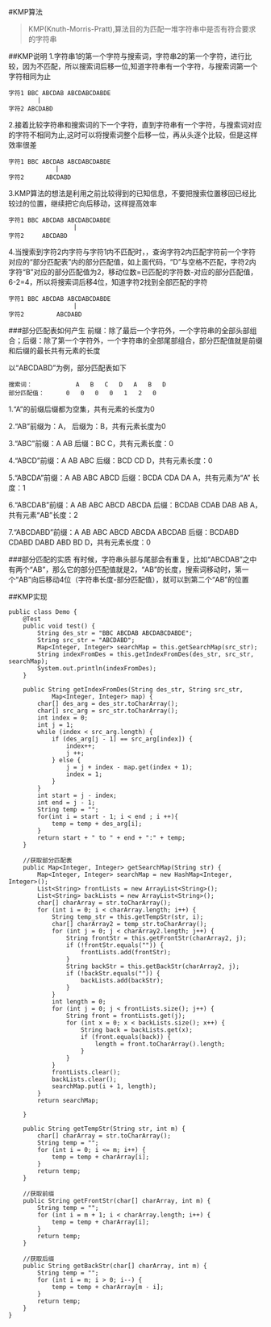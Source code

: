 #KMP算法
>KMP(Knuth-Morris-Pratt),算法目的为匹配一堆字符串中是否有符合要求的字符串

##KMP说明
1.字符串1的第一个字符与搜索词，字符串2的第一个字符，进行比较，因为不匹配，所以搜索词后移一位,知道字符串有一个字符，与搜索词第一个字符相同为止

	字符1	BBC ABCDAB ABCDABCDABDE
			|
	字符2	ABCDABD

2.接着比较字符串和搜索词的下一个字符，直到字符串有一个字符，与搜索词对应的字符不相同为止,这时可以将搜索词整个后移一位，再从头逐个比较，但是这样效率很差

	字符1	BBC ABCDAB ABCDABCDABDE
				 |
	字符2		 ABCDABD		 
	
3.KMP算法的想法是利用之前比较得到的已知信息，不要把搜索位置移回已经比较过的位置，继续把它向后移动，这样提高效率

	字符1	BBC ABCDAB ABCDABCDABDE
				 	  |
	字符2		ABCDABD

4.当搜索到字符2内字符与字符1内不匹配时，，查询字符2内匹配字符前一个字符对应的“部分匹配表”内的部分匹配值，如上面代码，“D”与空格不匹配，字符2内字符“B”对应的部分匹配值为2，移动位数=已匹配的字符数-对应的部分匹配值，6-2=4，所以将搜索词后移4位，知道字符2找到全部匹配的字符
	
	字符1	BBC ABCDAB ABCDABCDABDE
				 	  |
	字符2		    ABCDABD

###部分匹配表如何产生
前缀：除了最后一个字符外，一个字符串的全部头部组合；后缀：除了第一个字符外，一个字符串的全部尾部组合，部分匹配值就是前缀和后缀的最长共有元素的长度

以“ABCDABD”为例，部分匹配表如下
	
	搜索词：			A	B	C	D	A	B	D
	部分匹配值：		0	0	0	0	1	2	0

1.“A”的前缀后缀都为空集，共有元素的长度为0

2.“AB”前缀为：A， 后缀为：B，共有元素长度为0

3.“ABC”前缀：A AB 后缀：BC C，共有元素长度：0

4.“ABCD”前缀：A AB ABC 后缀：BCD CD D，共有元素长度：0

5.“ABCDA”前缀：A AB ABC ABCD 后缀：BCDA CDA DA A，共有元素为“A” 长度：1

6.“ABCDAB”前缀：A AB ABC ABCD ABCDA  后缀：BCDAB CDAB DAB AB A，共有元素“AB”长度：2

7.“ABCDABD”前缀：A AB ABC ABCD ABCDA ABCDAB 后缀：BCDABD CDABD DABD ABD BD D，共有元素长度：0

###部分匹配的实质
有时候，字符串头部与尾部会有重复，比如“ABCDAB”之中有两个“AB”，那么它的部分匹配值就是2，“AB”的长度，搜索词移动时，第一个“AB”向后移动4位（字符串长度-部分匹配值），就可以到第二个“AB”的位置

##KMP实现
	
	public class Demo {
		@Test
		public void test() {
			String des_str = "BBC ABCDAB ABCDABCDABDE";
			String src_str = "ABCDABD";
			Map<Integer, Integer> searchMap = this.getSearchMap(src_str);
			String indexFromDes = this.getIndexFromDes(des_str, src_str, searchMap);
			System.out.println(indexFromDes);
		}
	
		public String getIndexFromDes(String des_str, String src_str,
				Map<Integer, Integer> map) {
			char[] des_arg = des_str.toCharArray();
			char[] src_arg = src_str.toCharArray();
			int index = 0;
			int j = 1;
			while (index < src_arg.length) {
				if (des_arg[j - 1] == src_arg[index]) {
					index++;
					j ++;
				} else {
					j = j + index - map.get(index + 1);
					index = 1;
				}
			}
			int start = j - index;
			int end = j - 1;
			String temp = "";
			for(int i = start - 1; i < end ; i ++){
				temp = temp + des_arg[i];
			}
			return start + " to " + end + ":" + temp;
		}
		
		//获取部分匹配表
		public Map<Integer, Integer> getSearchMap(String str) {
			Map<Integer, Integer> searchMap = new HashMap<Integer, Integer>();
			List<String> frontLists = new ArrayList<String>();
			List<String> backLists = new ArrayList<String>();
			char[] charArray = str.toCharArray();
			for (int i = 0; i < charArray.length; i++) {
				String temp_str = this.getTempStr(str, i);
				char[] charArray2 = temp_str.toCharArray();
				for (int j = 0; j < charArray2.length; j++) {
					String frontStr = this.getFrontStr(charArray2, j);
					if (!frontStr.equals("")) {
						frontLists.add(frontStr);
					}
					String backStr = this.getBackStr(charArray2, j);
					if (!backStr.equals("")) {
						backLists.add(backStr);
					}
				}
				int length = 0;
				for (int j = 0; j < frontLists.size(); j++) {
					String front = frontLists.get(j);
					for (int x = 0; x < backLists.size(); x++) {
						String back = backLists.get(x);
						if (front.equals(back)) {
							length = front.toCharArray().length;
						}
					}
				}
				frontLists.clear();
				backLists.clear();
				searchMap.put(i + 1, length);
			}
			return searchMap;
	
		}
	
		public String getTempStr(String str, int m) {
			char[] charArray = str.toCharArray();
			String temp = "";
			for (int i = 0; i <= m; i++) {
				temp = temp + charArray[i];
			}
			return temp;
		}
		
		//获取前缀
		public String getFrontStr(char[] charArray, int m) {
			String temp = "";
			for (int i = m + 1; i < charArray.length; i++) {
				temp = temp + charArray[i];
			}
			return temp;
		}
		
		//获取后缀
		public String getBackStr(char[] charArray, int m) {
			String temp = "";
			for (int i = m; i > 0; i--) {
				temp = temp + charArray[m - i];
			}
			return temp;
		}
	}